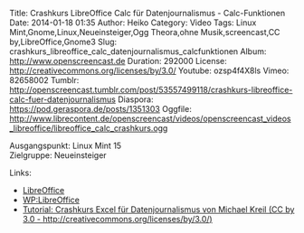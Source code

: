 Title: Crashkurs LibreOffice Calc für Datenjournalismus - Calc-Funktionen
Date: 2014-01-18 01:35
Author: Heiko
Category: Video
Tags: Linux Mint,Gnome,Linux,Neueinsteiger,Ogg Theora,ohne Musik,screencast,CC by,LibreOffice,Gnome3
Slug: crashkurs_libreoffice_calc_datenjournalismus_calcfunktionen
Album: http://www.openscreencast.de
Duration: 292000
License: http://creativecommons.org/licenses/by/3.0/
Youtube: ozsp4f4X8ls
Vimeo: 82658002
Tumblr: http://openscreencast.tumblr.com/post/53557499118/crashkurs-libreoffice-calc-fuer-datenjournalismus
Diaspora: https://pod.geraspora.de/posts/1351303
Oggfile: http://www.librecontent.de/openscreencast/videos/openscreencast_videos_libreoffice/libreoffice_calc_crashkurs.ogg

Ausgangspunkt: Linux Mint 15  
Zielgruppe: Neueinsteiger  

Links:

  * [LibreOffice](http://de.libreoffice.org/hilfe-kontakt/handbuecher/ "Link zu LibreOffice" )
  * [WP:LibreOffice](http://de.wikipedia.org/wiki/Libreoffice "LibreOffice" )
  * [Tutorial: Crashkurs Excel für Datenjournalismus von Michael Kreil (CC by 3.0 - http://creativecommons.org/licenses/by/3.0/)](http://www.opendatacity.de/tutorial-crashkurs-excel-fur-datenjournalismus/ "opendatacity.de" )

